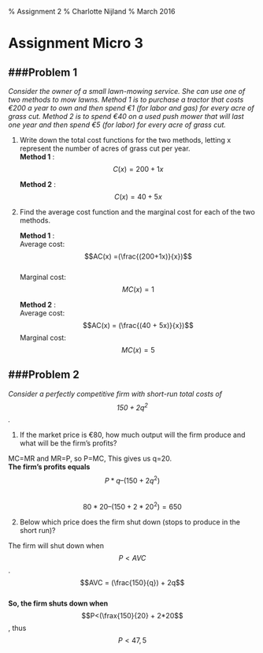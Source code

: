 % Assignment 2
% Charlotte Nijland
% March 2016

Assignment Micro 3 
==========

###Problem 1
-------
*Consider the owner of a small lawn-mowing service. She can use one of two methods to mow lawns. Method 1 is to purchase a tractor that costs €200 a year to own and then spend €1 (for labor and gas) for every acre of grass cut. Method 2 is to spend €40 on a used push mower that will last one year and then spend €5 (for labor) for every acre of grass cut.*

1. Write down the total cost functions for the two methods, letting x represent the number of acres of grass cut per year.   
	**Method 1** : 
	$$ C(x)= 200 + 1x $$  

	**Method 2** : 
	$$ C(x)= 40 + 5x $$ 



2. 	Find the average cost function and the marginal cost for each of the two methods.  

	**Method 1** :   
Average cost: $$AC(x) =(\frac{(200+1x)}{x})$$  
Marginal cost: $$MC(x)= 1$$

	**Method 2** :   
Average cost: $$AC(x) = (\frac{(40 + 5x)}{x})$$ 
Marginal cost: $$MC(x)= 5$$


  
  
###Problem 2
------
*Consider a perfectly competitive firm with short-run total costs of $$150 + 2q^2$$.*

1. If the market price is €80, how much output will the firm produce and what will be the firm’s profits?  

MC=MR and MR=P, so P=MC,
This gives us q=20.     
**The firm’s profits equals**  
$$P*q – (150 + 2q^2)$$  
$$80 * 20 – (150 + 2 * 20^2) = 650$$

2. 	Below which price does the firm shut down (stops to produce in the short run)?  

The firm will shut down when $$P<AVC$$.  
$$AVC = (\frac{150}{q}) + 2q$$  
**So, the firm shuts down when**  
$$P<(\frax{150}{20} + 2*20$$, thus $$P<47,5$$



